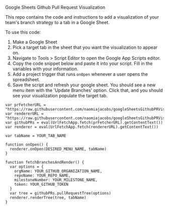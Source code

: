 Google Sheets Github Pull Request Visualization

This repo contains the code and instructions to add a visualization of your team's branch strategy to a tab in a Google Sheet.

To use this code:
1. Make a Google Sheet
2. Pick a target tab in the sheet that you want the visualization to appear on.
3. Navigate to Tools > Script Editor to open the Google App Scripts editor.
4. Copy the code snippet below and paste it into your script. Fill in the variables with your information.
5. Add a project trigger that runs `onOpen` whenever a user opens the spreadsheet.
6. Save the script and refresh your google sheet. You should see a new menu item with the 'Update Branches' option. Click that, and you should see your visualization populate the target tab.

```
var prFetcherURL = "https://raw.githubusercontent.com/naomiajacobs/googleSheetsGithubPRVisualization/master/pullRequestTree.js"
var rendererURL = "https://raw.githubusercontent.com/naomiajacobs/googleSheetsGithubPRVisualization/master/googleSheetsRenderer.js"
var githubPRs = eval(UrlFetchApp.fetch(prFetcherURL).getContentText())
var renderer = eval(UrlFetchApp.fetch(rendererURL).getContentText())

var tabName = YOUR_TAB_NAME

function onOpen() {
  renderer.onOpen(DESIRED_MENU_NAME, tabName)
}

function fetchBranchesAndRender() {
  var options = {
    orgName: YOUR_GITHUB_ORGANIZATION_NAME,
    repoName: YOUR_REPO_NAME,
    milestoneNumber: YOUR_MILESTONE_NAME,
    token: YOUR_GITHUB_TOKEN
  }
  var tree = githubPRs.pullRequestTree(options)
  renderer.renderTree(tree, tabName)
}
```
